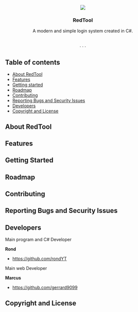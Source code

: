 <p align="center">
	<a href="http://192.168.1.106/">
		<img src="https://github.com/tinycorporation/RedTool/blob/Unfinished/Webfiles/img/redtoollogo.PNG" >
	</a>
</p>

<h3 align="center">RedTool</h3>

<p align="center">
 A modern and simple login system created in C#.
  <br>
  <a href=""><strong></strong></a>
  <br>
  <br>
  <a href=""></a>
  ·
  <a href=""></a>
  ·
  <a href=""></a>
  ·
  <a href=""></a>
</p>

## Table of contents

- [About RedTool ](#about-redtool)
- [Features](#features)
- [Getting started](#getting-started)
- [Roadmap](#roadmap)
- [Contributing](#contributing)
- [Reporting Bugs and Security Issues](#reporting-bugs-and-secruity-issues)
- [Developers](#creators)
- [Copyright and License](#copyright-and-license)


## About RedTool


## Features


## Getting Started


## Roadmap


## Contributing


## Reporting Bugs and Security Issues


## Developers
Main program and C# Developer 

**Rond**
- <https://github.com/rondYT>

Main web Developer 

**Marcus**
- <https://github.com/gerrard9099>

## Copyright and License


